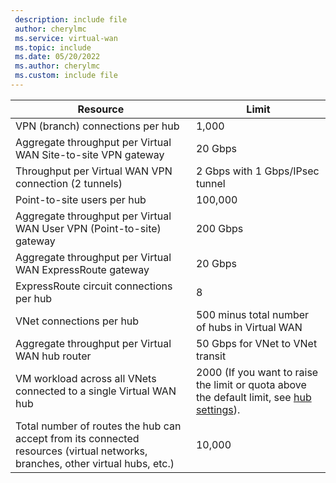 ```yaml
---
 description: include file
 author: cherylmc
 ms.service: virtual-wan
 ms.topic: include
 ms.date: 05/20/2022
 ms.author: cherylmc
 ms.custom: include file
---
```

| Resource |  Limit |
| --- | --- |
| VPN (branch) connections per hub | 1,000 |
| Aggregate throughput per Virtual WAN Site-to-site VPN gateway | 20 Gbps |
| Throughput per Virtual WAN VPN connection (2 tunnels) | 2 Gbps with 1 Gbps/IPsec tunnel |
| Point-to-site users per hub| 100,000 |
| Aggregate throughput per Virtual WAN User VPN (Point-to-site) gateway | 200 Gbps |
| Aggregate throughput per Virtual WAN ExpressRoute gateway | 20 Gbps |
| ExpressRoute circuit connections per hub | 8 |
| VNet connections per hub  | 500 minus total number of hubs in Virtual WAN |
| Aggregate throughput per Virtual WAN hub router | 50 Gbps for VNet to VNet transit |
| VM workload across all VNets connected to a single Virtual WAN hub | 2000 (If you want to raise the limit or quota above the default limit, see [hub settings](../articles/virtual-wan/hub-settings.md)). |
| Total number of routes the hub can accept from its connected resources (virtual networks, branches, other virtual hubs, etc.) | 10,000 |


